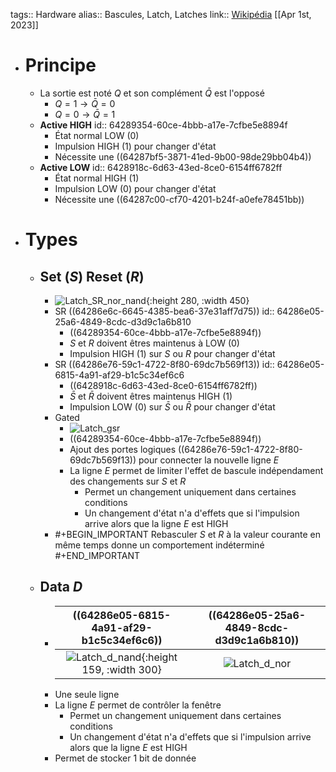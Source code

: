 tags:: Hardware
alias:: Bascules, Latch, Latches
link:: [Wikipédia](https://en.wikipedia.org/wiki/Flip-flop_(electronics)) 
[[Apr 1st, 2023]]

- # Principe
	- La sortie est noté $Q$ et son complément $\bar{Q}$ est l'opposé
		- $Q = 1 \rightarrow \bar{Q} = 0$
		- $Q = 0 \rightarrow \bar{Q} = 1$
	- **Active HIGH**
	  id:: 64289354-60ce-4bbb-a17e-7cfbe5e8894f
		- État normal LOW (0)
		- Impulsion HIGH (1) pour changer d'état
		- Nécessite une ((64287bf5-3871-41ed-9b00-98de29bb04b4))
	- **Active LOW**
	  id:: 6428918c-6d63-43ed-8ce0-6154ff6782ff
		- État normal HIGH (1)
		- Impulsion LOW (0) pour changer d'état
		- Nécessite une ((64287c00-cf70-4201-b24f-a0efe78451bb))
- # Types
	- ## Set ($S$) Reset ($R$)
		- ![Latch_SR_nor_nand](https://image1.slideserve.com/2405882/sr-latch-l.jpg){:height 280, :width 450}
		- SR ((64286e6c-6645-4385-bea6-37e31aff7d75))
		  id:: 64286e05-25a6-4849-8cdc-d3d9c1a6b810
			- ((64289354-60ce-4bbb-a17e-7cfbe5e8894f))
			- $S$ et $R$ doivent êtres maintenus à LOW (0)
			- Impulsion HIGH (1) sur $S$ ou $R$ pour changer d'état
		- SR ((64286e76-59c1-4722-8f80-69dc7b569f13))
		  id:: 64286e05-6815-4a91-af29-b1c5c34ef6c6
			- ((6428918c-6d63-43ed-8ce0-6154ff6782ff))
			- $\bar{S}$ et $\bar{R}$ doivent êtres maintenus HIGH (1)
			- Impulsion LOW (0) sur $\bar{S}$ ou $\bar{R}$ pour changer d'état
		- Gated
			- ![Latch_gsr](https://upload.wikimedia.org/wikipedia/commons/thumb/e/e1/SR_%28Clocked%29_Flip-flop_Diagram.svg/300px-SR_%28Clocked%29_Flip-flop_Diagram.svg.png)
			- ((64289354-60ce-4bbb-a17e-7cfbe5e8894f))
			- Ajout des portes logiques ((64286e76-59c1-4722-8f80-69dc7b569f13)) pour connecter la nouvelle ligne $E$
			- La ligne $E$ permet de limiter l'effet de bascule indépendament des changements sur $S$ et $R$
				- Permet un changement uniquement dans certaines conditions
				- Un changement d'état n'a d'effets que si l'impulsion arrive alors que la ligne $E$ est HIGH
		- #+BEGIN_IMPORTANT
		  Rebasculer $S$ et $R$ à la valeur courante en même temps donne un comportement indéterminé
		  #+END_IMPORTANT
	- ## Data $D$
		- | ((64286e05-6815-4a91-af29-b1c5c34ef6c6)) | ((64286e05-25a6-4849-8cdc-d3d9c1a6b810)) |
		  |:-:|:-:|
		  | ![Latch_d_nand](https://upload.wikimedia.org/wikipedia/commons/2/2f/D-Type_Transparent_Latch.svg){:height 159, :width 300} | ![Latch_d_nor](https://upload.wikimedia.org/wikipedia/commons/c/cb/D-type_Transparent_Latch_%28NOR%29.svg) |
		- Une seule ligne
		- La ligne $E$ permet de contrôler la fenêtre
			- Permet un changement uniquement dans certaines conditions
			- Un changement d'état n'a d'effets que si l'impulsion arrive alors que la ligne $E$ est HIGH
		- Permet de stocker 1 bit de donnée